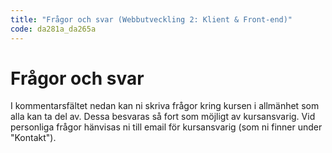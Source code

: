 ```yaml
---
title: "Frågor och svar (Webbutveckling 2: Klient & Front-end)"
code: da281a_da265a
---
```


# Frågor och svar

I kommentarsfältet nedan kan ni skriva frågor kring kursen i allmänhet som alla kan ta del av. Dessa besvaras så fort som möjligt av kursansvarig. Vid personliga frågor hänvisas ni till email för kursansvarig (som ni finner under "Kontakt").
